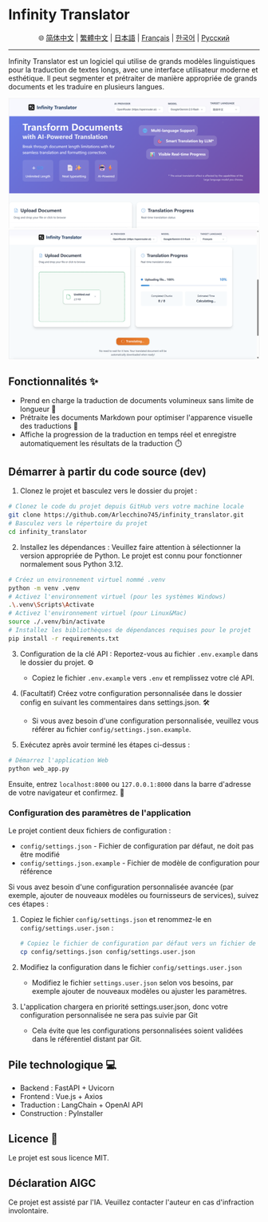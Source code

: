 # Infinity Translator

<div align="center">🌐 <a href="/docs/README_zh-Hans.md">简体中文</a> | <a href="/docs/README_zh-Hant.md">繁體中文</a> | <a href="/docs/README_ja.md">日本語</a> | <a href="/docs/README_fr.md">Français</a> | <a href="/docs/README_kr.md">한국어</a> | <a href="/docs/README_ru.md">Русский</a></div>

---
Infinity Translator est un logiciel qui utilise de grands modèles linguistiques pour la traduction de textes longs, avec une interface utilisateur moderne et esthétique. Il peut segmenter et prétraiter de manière appropriée de grands documents et les traduire en plusieurs langues.

![image](https://github.com/Arlecchino745/infinity_translator/blob/main/docs/img/screenshot2.png)
![image](https://github.com/Arlecchino745/infinity_translator/blob/main/docs/img/screenshot.png)

## Fonctionnalités ✨

- Prend en charge la traduction de documents volumineux sans limite de longueur 📄
- Prétraite les documents Markdown pour optimiser l'apparence visuelle des traductions 🎨
- Affiche la progression de la traduction en temps réel et enregistre automatiquement les résultats de la traduction ⏱️

## Démarrer à partir du code source (dev)

1. Clonez le projet et basculez vers le dossier du projet :
```bash
# Clonez le code du projet depuis GitHub vers votre machine locale
git clone https://github.com/Arlecchino745/infinity_translator.git
# Basculez vers le répertoire du projet
cd infinity_translator
```

2. Installez les dépendances : Veuillez faire attention à sélectionner la version appropriée de Python. Le projet est connu pour fonctionner normalement sous Python 3.12.
```bash
# Créez un environnement virtuel nommé .venv
python -m venv .venv
# Activez l'environnement virtuel (pour les systèmes Windows)
.\.venv\Scripts\Activate
# Activez l'environnement virtuel (pour Linux&Mac)
source ./.venv/bin/activate
# Installez les bibliothèques de dépendances requises pour le projet
pip install -r requirements.txt
```

3. Configuration de la clé API : Reportez-vous au fichier `.env.example` dans le dossier du projet. ⚙️
   - Copiez le fichier `.env.example` vers `.env` et remplissez votre clé API.

4. (Facultatif) Créez votre configuration personnalisée dans le dossier config en suivant les commentaires dans settings.json. 🛠️
   - Si vous avez besoin d'une configuration personnalisée, veuillez vous référer au fichier `config/settings.json.example`.

5. Exécutez après avoir terminé les étapes ci-dessus :
```bash
# Démarrez l'application Web
python web_app.py
```
Ensuite, entrez `localhost:8000` ou `127.0.0.1:8000` dans la barre d'adresse de votre navigateur et confirmez. 🎉

### Configuration des paramètres de l'application

Le projet contient deux fichiers de configuration :
- `config/settings.json` - Fichier de configuration par défaut, ne doit pas être modifié
- `config/settings.json.example` - Fichier de modèle de configuration pour référence

Si vous avez besoin d'une configuration personnalisée avancée (par exemple, ajouter de nouveaux modèles ou fournisseurs de services), suivez ces étapes :

1. Copiez le fichier `config/settings.json` et renommez-le en `config/settings.user.json` :
   ```bash
   # Copiez le fichier de configuration par défaut vers un fichier de configuration défini par l'utilisateur
   cp config/settings.json config/settings.user.json
   ```

2. Modifiez la configuration dans le fichier `config/settings.user.json`
   - Modifiez le fichier `settings.user.json` selon vos besoins, par exemple ajouter de nouveaux modèles ou ajuster les paramètres.

3. L'application chargera en priorité settings.user.json, donc votre configuration personnalisée ne sera pas suivie par Git
   - Cela évite que les configurations personnalisées soient validées dans le référentiel distant par Git.

## Pile technologique 💻

- Backend : FastAPI + Uvicorn
- Frontend : Vue.js + Axios
- Traduction : LangChain + OpenAI API
- Construction : PyInstaller

## Licence 📄

Le projet est sous licence MIT.

## Déclaration AIGC

Ce projet est assisté par l'IA. Veuillez contacter l'auteur en cas d'infraction involontaire.